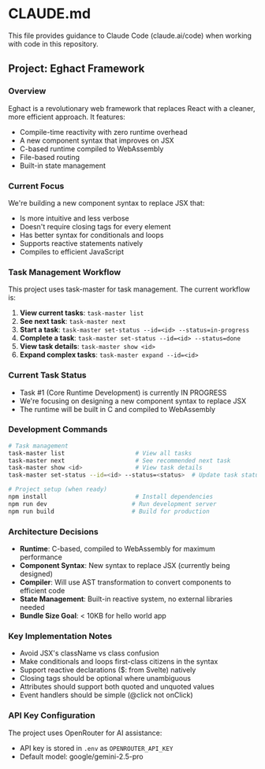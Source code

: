 # CLAUDE.md

This file provides guidance to Claude Code (claude.ai/code) when working with code in this repository.

## Project: Eghact Framework

### Overview
Eghact is a revolutionary web framework that replaces React with a cleaner, more efficient approach. It features:
- Compile-time reactivity with zero runtime overhead
- A new component syntax that improves on JSX
- C-based runtime compiled to WebAssembly
- File-based routing
- Built-in state management

### Current Focus
We're building a new component syntax to replace JSX that:
- Is more intuitive and less verbose
- Doesn't require closing tags for every element
- Has better syntax for conditionals and loops
- Supports reactive statements natively
- Compiles to efficient JavaScript

### Task Management Workflow

This project uses task-master for task management. The current workflow is:

1. **View current tasks**: `task-master list`
2. **See next task**: `task-master next`
3. **Start a task**: `task-master set-status --id=<id> --status=in-progress`
4. **Complete a task**: `task-master set-status --id=<id> --status=done`
5. **View task details**: `task-master show <id>`
6. **Expand complex tasks**: `task-master expand --id=<id>`

### Current Task Status
- Task #1 (Core Runtime Development) is currently IN PROGRESS
- We're focusing on designing a new component syntax to replace JSX
- The runtime will be built in C and compiled to WebAssembly

### Development Commands
```bash
# Task management
task-master list                    # View all tasks
task-master next                    # See recommended next task
task-master show <id>               # View task details
task-master set-status --id=<id> --status=<status>  # Update task status

# Project setup (when ready)
npm install                         # Install dependencies
npm run dev                        # Run development server
npm run build                      # Build for production
```

### Architecture Decisions
- **Runtime**: C-based, compiled to WebAssembly for maximum performance
- **Component Syntax**: New syntax to replace JSX (currently being designed)
- **Compiler**: Will use AST transformation to convert components to efficient code
- **State Management**: Built-in reactive system, no external libraries needed
- **Bundle Size Goal**: < 10KB for hello world app

### Key Implementation Notes
- Avoid JSX's className vs class confusion
- Make conditionals and loops first-class citizens in the syntax
- Support reactive declarations ($: from Svelte) natively
- Closing tags should be optional where unambiguous
- Attributes should support both quoted and unquoted values
- Event handlers should be simple (@click not onClick)

### API Key Configuration
The project uses OpenRouter for AI assistance:
- API key is stored in `.env` as `OPENROUTER_API_KEY`
- Default model: google/gemini-2.5-pro